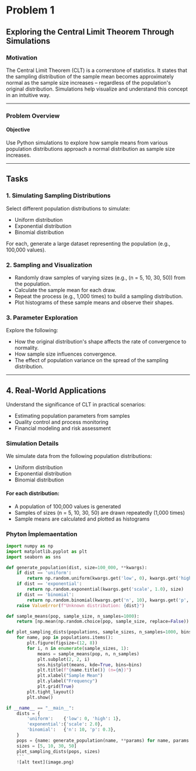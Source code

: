 # Problem 1

## Exploring the Central Limit Theorem Through Simulations

### Motivation

The Central Limit Theorem (CLT) is a cornerstone of statistics. It states that the sampling distribution of the sample mean becomes approximately normal as the sample size increases – regardless of the population's original distribution. Simulations help visualize and understand this concept in an intuitive way.

---

### Problem Overview

#### Objective

Use Python simulations to explore how sample means from various population distributions approach a normal distribution as sample size increases.

---

## Tasks

### 1. Simulating Sampling Distributions

Select different population distributions to simulate:

- Uniform distribution
- Exponential distribution
- Binomial distribution

For each, generate a large dataset representing the population (e.g., 100,000 values).

### 2. Sampling and Visualization

- Randomly draw samples of varying sizes (e.g., \(n = 5, 10, 30, 50\)) from the population.
- Calculate the sample mean for each draw.
- Repeat the process (e.g., 1,000 times) to build a sampling distribution.
- Plot histograms of these sample means and observe their shapes.

### 3. Parameter Exploration

Explore the following:

- How the original distribution's shape affects the rate of convergence to normality.
- How sample size influences convergence.
- The effect of population variance on the spread of the sampling distribution.

---

## 4. Real-World Applications

Understand the significance of CLT in practical scenarios:

- Estimating population parameters from samples
- Quality control and process monitoring
- Financial modeling and risk assessment

### Simulation Details

We simulate data from the following population distributions:

- Uniform distribution
- Exponential distribution
- Binomial distribution

#### For each distribution:

- A population of 100,000 values is generated
- Samples of sizes \(n = 5, 10, 30, 50\) are drawn repeatedly (1,000 times)
- Sample means are calculated and plotted as histograms

### Phyton İmplemaentation

```python
import numpy as np
import matplotlib.pyplot as plt
import seaborn as sns

def generate_population(dist, size=100_000, **kwargs):
    if dist == 'uniform':
        return np.random.uniform(kwargs.get('low', 0), kwargs.get('high', 1), size)
    if dist == 'exponential':
        return np.random.exponential(kwargs.get('scale', 1.0), size)
    if dist == 'binomial':
        return np.random.binomial(kwargs.get('n', 10), kwargs.get('p', 0.5), size)
    raise ValueError(f"Unknown distribution: {dist}")

def sample_means(pop, sample_size, n_samples=1000):
    return [np.mean(np.random.choice(pop, sample_size, replace=False)) for _ in range(n_samples)]

def plot_sampling_dists(populations, sample_sizes, n_samples=1000, bins=30):
    for name, pop in populations.items():
        plt.figure(figsize=(12, 8))
        for i, n in enumerate(sample_sizes, 1):
            means = sample_means(pop, n, n_samples)
            plt.subplot(2, 2, i)
            sns.histplot(means, kde=True, bins=bins)
            plt.title(f"{name.title()} (n={n})")
            plt.xlabel("Sample Mean")
            plt.ylabel("Frequency")
            plt.grid(True)
        plt.tight_layout()
        plt.show()

if __name__ == "__main__":
    dists = {
        'uniform':    {'low': 0, 'high': 1},
        'exponential':{'scale': 2.0},
        'binomial':   {'n': 10, 'p': 0.3},
    }
    pops = {name: generate_population(name, **params) for name, params in dists.items()}
    sizes = [5, 10, 30, 50]
    plot_sampling_dists(pops, sizes)
    ```
    ![alt text](image.png)